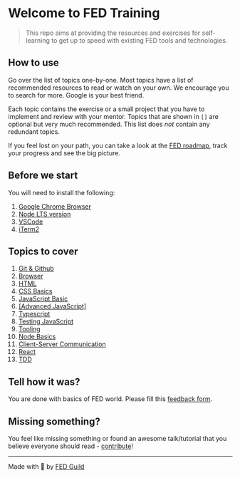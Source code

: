 # Welcome to FED Training

> This repo aims at providing the resources and exercises for self-learning to get up to speed with existing FED tools and technologies. 

## How to use
Go over the list of topics one-by-one. Most topics have a list of recommended resources to read or watch on your own. We encourage you to search for more. Google is your best friend. 

Each topic contains the exercise or a small project that you have to implement and review with your mentor. Topics that are shown in `[]` are optional but very much recommended. This list does *not* contain any redundant topics.

If you feel lost on your path, you can take a look at the [FED roadmap](./assets/frontend-roadmap.png), track your progress and see the big picture.

## Before we start
You will need to install the following:

1. [Google Chrome Browser](https://www.google.com/chrome/)
1. [Node LTS version](https://nodejs.org/en/)
1. [VSCode](https://code.visualstudio.com/)
1. [iTerm2](https://www.iterm2.com/)

## Topics to cover

1. [Git & Github](/src/git)
1. [Browser](/src/browser)
1. [HTML](/src/html)
1. [CSS Basics](/src/css)
1. [JavaScript Basic](/src/javascript)
1. [[Advanced JavaScript]](/src/advanced-js)
1. [Typescript](/src/typescript)
1. [Testing JavaScript](/src/test-js)
1. [Tooling](/src/tools)
1. [Node Basics](/src/node)
1. [Client-Server Communication](/src/client-server)
1. [React](/src/react)
1. [TDD](/src/tdd)

## Tell how it was?
You are done with basics of FED world. 
Please fill this [feedback form](https://goo.gl/forms/3RrN7JZ9pqSv9W9u1).

## Missing something?
You feel like missing something or found an awesome talk/tutorial that you believe everyone should read - [contribute](./CONTRIBUTING.md)!

---
Made with  &#128150; by [FED Guild](mailto:feds@wix.com)
